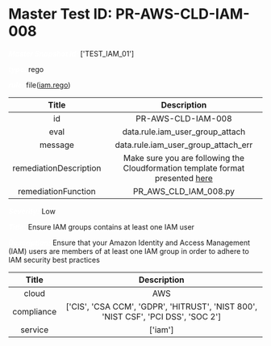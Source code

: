 



# Master Test ID: PR-AWS-CLD-IAM-008


***<font color="white">Master Snapshot Id:</font>*** ['TEST_IAM_01']

***<font color="white">type:</font>*** rego

***<font color="white">rule:</font>*** file([iam.rego])  
  
  
  
  

|Title|Description|
| :---: | :---: |
|id|PR-AWS-CLD-IAM-008|
|eval|data.rule.iam_user_group_attach|
|message|data.rule.iam_user_group_attach_err|
|remediationDescription|Make sure you are following the Cloudformation template format presented <a href='https://docs.aws.amazon.com/AWSCloudFormation/latest/UserGuide/aws-properties-iam-addusertogroup.html' target='_blank'>here</a>|
|remediationFunction|PR_AWS_CLD_IAM_008.py|


***<font color="white">Severity:</font>*** Low

***<font color="white">Title:</font>*** Ensure IAM groups contains at least one IAM user

***<font color="white">Description:</font>*** Ensure that your Amazon Identity and Access Management (IAM) users are members of at least one IAM group in order to adhere to IAM security best practices  
  
  

|Title|Description|
| :---: | :---: |
|cloud|AWS|
|compliance|['CIS', 'CSA CCM', 'GDPR', 'HITRUST', 'NIST 800', 'NIST CSF', 'PCI DSS', 'SOC 2']|
|service|['iam']|



[iam.rego]: https://github.com/prancer-io/prancer-compliance-test/tree/master/aws/cloud/iam.rego
